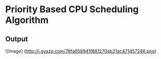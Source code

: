 Priority Based CPU Scheduling Algorithm
======

## Output
![Image] (http://i.gyazo.com/78fa658941f881270eb21ac471457246.png)
